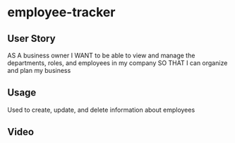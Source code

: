 # employee-tracker

## User Story
AS A business owner
I WANT to be able to view and manage the departments, roles, and employees in my company
SO THAT I can organize and plan my business

## Usage 
Used to create, update, and delete information about employees




## Video